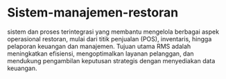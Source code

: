 # Sistem-manajemen-restoran
sistem dan proses terintegrasi yang membantu mengelola berbagai aspek operasional restoran, mulai dari titik penjualan (POS), inventaris, hingga pelaporan keuangan dan manajemen. Tujuan utama RMS adalah meningkatkan efisiensi, mengoptimalkan layanan pelanggan, dan mendukung pengambilan keputusan strategis dengan menyediakan data keuangan.
